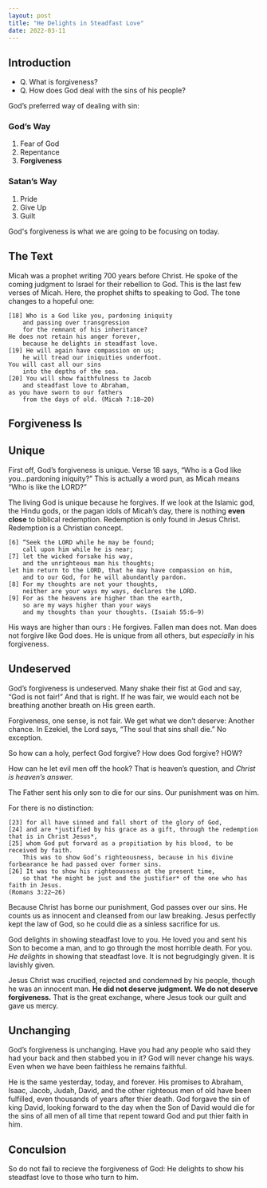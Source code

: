 ```yaml
---
layout: post
title: "He Delights in Steadfast Love"
date: 2022-03-11
---
```


## Introduction

- Q. What is forgiveness?
- Q. How does God deal with the sins of his people?

God’s preferred way of dealing with sin:

### God’s Way       
1. Fear of God     
2. Repentance      
3. **Forgiveness** 

### Satan’s Way
1. Pride
2. Give Up
3. Guilt

God's forgiveness is what we are going to be focusing on today.

## The Text

Micah was a prophet writing 700 years before Christ. He spoke of the coming judgment to Israel for their rebellion to God. This is the last few verses of Micah. Here, the prophet shifts to speaking to God. The tone changes to a hopeful one:

    [18] Who is a God like you, pardoning iniquity
        and passing over transgression
        for the remnant of his inheritance?
    He does not retain his anger forever,
        because he delights in steadfast love.
    [19] He will again have compassion on us;
        he will tread our iniquities underfoot.
    You will cast all our sins
        into the depths of the sea.
    [20] You will show faithfulness to Jacob
        and steadfast love to Abraham,
    as you have sworn to our fathers
        from the days of old. (Micah 7:18–20)

## Forgiveness Is

## Unique

First off, God’s forgiveness is unique. Verse 18 says, “Who is a God like you…pardoning iniquity?” This is actually a word pun, as Micah means “Who is like the LORD?” 

The living God is unique because he forgives. If we look at the Islamic god, the Hindu gods, or the pagan idols of Micah’s day, there is nothing **even close** to biblical redemption. Redemption is only found in Jesus Christ. Redemption is a Christian concept.
 
    [6] “Seek the LORD while he may be found;
        call upon him while he is near;
    [7] let the wicked forsake his way,
        and the unrighteous man his thoughts;
    let him return to the LORD, that he may have compassion on him,
        and to our God, for he will abundantly pardon.
    [8] For my thoughts are not your thoughts,
        neither are your ways my ways, declares the LORD.
    [9] For as the heavens are higher than the earth,
        so are my ways higher than your ways
        and my thoughts than your thoughts. (Isaiah 55:6–9)

His ways are higher than ours : He forgives. Fallen man does not. Man does not forgive like God does. He is unique from all others, but *especially* in his forgiveness.

## Undeserved

God’s forgiveness is undeserved. Many shake their fist at God and say, “God is not fair!” And that is right. If he was fair, we would each not be breathing another breath on His green earth. 

Forgiveness, one sense, is not fair. We get what we don’t deserve: Another chance. 
In Ezekiel, the Lord says, “The soul that sins shall die.” No exception. 

So how can a holy, perfect God forgive? How does God forgive? HOW? 

How can he let evil men off the hook? That is heaven’s question, and *Christ is heaven’s answer.*

The Father sent his only son to die for our sins. Our punishment was on him.  

For there is no distinction: 

    [23] for all have sinned and fall short of the glory of God, 
    [24] and are *justified by his grace as a gift, through the redemption that is in Christ Jesus*, 
    [25] whom God put forward as a propitiation by his blood, to be received by faith. 
        This was to show God’s righteousness, because in his divine forbearance he had passed over former sins. 
    [26] It was to show his righteousness at the present time,
        so that *he might be just and the justifier* of the one who has faith in Jesus. 
    (Romans 3:22–26) 

Because Christ has borne our punishment, God passes over our sins. He counts us as innocent and cleansed from our law breaking. Jesus perfectly kept the law of God, so he could die as a sinless sacrifice for us. 

God delights in showing steadfast love to you. He loved you and sent his Son to become a man, and to go through the most horrible death. For you. *He delights* in showing that steadfast love. It is not begrudgingly given. It is lavishly given. 

Jesus Christ was crucified, rejected and condemned by his people, though he was an innocent man. **He did not deserve judgment. We do not deserve forgiveness.** That is the great exchange, where Jesus took our guilt and gave us mercy. 

## Unchanging     

God’s forgiveness is unchanging. Have you had any people who said they had your back and then stabbed you in it? God will never change his ways. Even when we have been faithless he remains faithful.

He is the same yesterday, today, and forever. His promises to Abraham, Isaac, Jacob, Judah, David, and the other righteous men of old have been fulfilled, even thousands of years after thier death. God forgave the sin of king David, looking forward to the day when the Son of David would die for the sins of all men of all time that repent toward God and put thier faith in him. 

## Conculsion

So do not fail to recieve the forgiveness of God: He delights to show his steadfast love to those who turn to him. 






